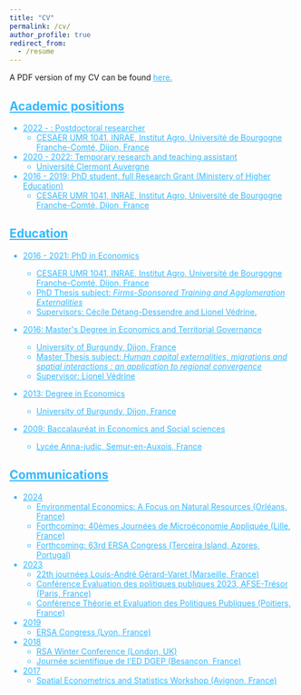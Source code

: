 ```yaml
---
title: "CV"
permalink: /cv/
author_profile: true
redirect_from:
  - /resume
---
```


A PDF version of my CV can be found <a href="https://raw.githubusercontent.com/yoannmorin/my_cv/4e91195e7ed1eb4de6d9ca201930b713b1a71891/cv.pdf" target="_blank" style="color:#33b8ff;">here.

## Academic positions
* 2022 - : Postdoctoral researcher 
  * CESAER UMR 1041, INRAE, Institut Agro, Université de Bourgogne Franche-Comté, Dijon, France
* 2020 - 2022: Temporary research and teaching assistant
  * Université Clermont Auvergne
* 2016 - 2019: PhD student, full Research Grant (Ministery of Higher Education)
  * CESAER UMR 1041, INRAE, Institut Agro, Université de Bourgogne Franche-Comté, Dijon, France

## Education
* 2016 - 2021: PhD in Economics
  * CESAER UMR 1041, INRAE, Institut Agro, Université de Bourgogne Franche-Comté, Dijon, France
  * PhD Thesis subject: <em>Firms-Sponsored Training and Agglomeration Externalities </em>
  * Supervisors: Cécile Détang-Dessendre and Lionel Védrine.

* 2016: Master's Degree in Economics and Territorial Governance
  * University of Burgundy, Dijon, France
  * Master Thesis subject: <em>Human capital externalities, migrations and spatial interactions : an application to regional convergence</em>
  * Supervisor: Lionel Védrine

* 2013: Degree in Economics </font>
  * University of Burgundy, Dijon, France

* 2009: Baccalauréat in Economics and Social sciences
  * Lycée Anna-judic, Semur-en-Auxois, France
  
## Communications
* 2024
  * Environmental Economics: A Focus on Natural Resources (Orléans, France)
  * Forthcoming: 40èmes Journées de Microéconomie Appliquée (Lille, France)
  * Forthcoming: 63rd ERSA Congress (Terceira Island, Azores, Portugal)
* 2023
  * 22th journées Louis-André Gérard-Varet (Marseille, France)
  * Conférence Évaluation des politiques publiques 2023, AFSE-Trésor (Paris, France)
  * Conférence Théorie et Evaluation des Politiques Publiques (Poitiers, France)
* 2019
  * ERSA Congress (Lyon, France)
* 2018
  * RSA Winter Conference (London, UK)
  * Journée scientifique de l'ED DGEP (Besançon, France)
* 2017
  * Spatial Econometrics and Statistics Workshop (Avignon, France)
